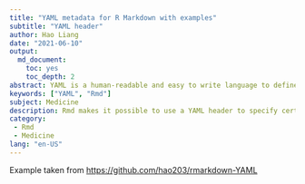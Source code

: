 ```yaml
---
title: "YAML metadata for R Markdown with examples"
subtitle: "YAML header"
author: Hao Liang
date: "2021-06-10"
output:
  md_document:
    toc: yes
    toc_depth: 2
abstract: YAML is a human-readable and easy to write language to define data structures.
keywords: ["YAML", "Rmd"]
subject: Medicine
description: Rmd makes it possible to use a YAML header to specify certain parameters right at the beginning of the document.
category: 
 - Rmd
 - Medicine
lang: "en-US" 
---
```


Example taken from https://github.com/hao203/rmarkdown-YAML

